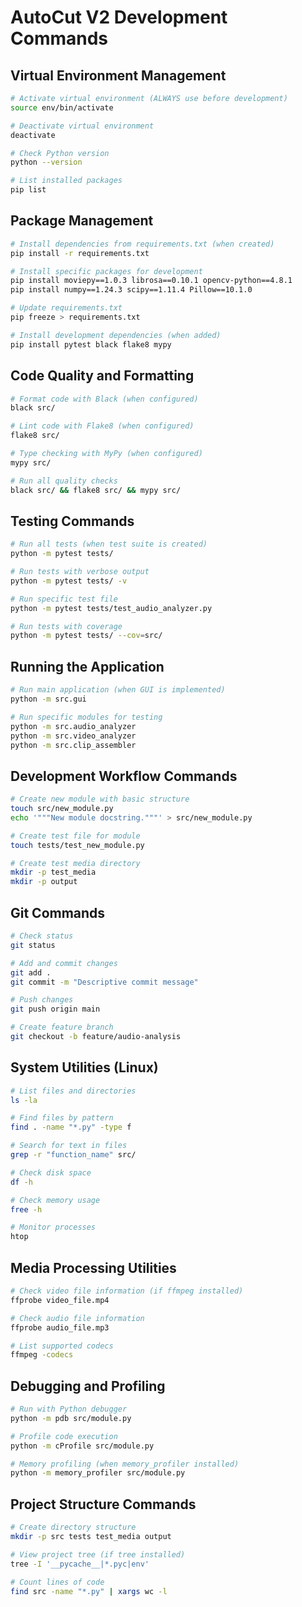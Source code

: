 # AutoCut V2 Development Commands

## Virtual Environment Management
```bash
# Activate virtual environment (ALWAYS use before development)
source env/bin/activate

# Deactivate virtual environment
deactivate

# Check Python version
python --version

# List installed packages
pip list
```

## Package Management
```bash
# Install dependencies from requirements.txt (when created)
pip install -r requirements.txt

# Install specific packages for development
pip install moviepy==1.0.3 librosa==0.10.1 opencv-python==4.8.1
pip install numpy==1.24.3 scipy==1.11.4 Pillow==10.1.0

# Update requirements.txt
pip freeze > requirements.txt

# Install development dependencies (when added)
pip install pytest black flake8 mypy
```

## Code Quality and Formatting
```bash
# Format code with Black (when configured)
black src/

# Lint code with Flake8 (when configured)
flake8 src/

# Type checking with MyPy (when configured)
mypy src/

# Run all quality checks
black src/ && flake8 src/ && mypy src/
```

## Testing Commands
```bash
# Run all tests (when test suite is created)
python -m pytest tests/

# Run tests with verbose output
python -m pytest tests/ -v

# Run specific test file
python -m pytest tests/test_audio_analyzer.py

# Run tests with coverage
python -m pytest tests/ --cov=src/
```

## Running the Application
```bash
# Run main application (when GUI is implemented)
python -m src.gui

# Run specific modules for testing
python -m src.audio_analyzer
python -m src.video_analyzer
python -m src.clip_assembler
```

## Development Workflow Commands
```bash
# Create new module with basic structure
touch src/new_module.py
echo '"""New module docstring."""' > src/new_module.py

# Create test file for module
touch tests/test_new_module.py

# Create test media directory
mkdir -p test_media
mkdir -p output
```

## Git Commands
```bash
# Check status
git status

# Add and commit changes
git add .
git commit -m "Descriptive commit message"

# Push changes
git push origin main

# Create feature branch
git checkout -b feature/audio-analysis
```

## System Utilities (Linux)
```bash
# List files and directories
ls -la

# Find files by pattern
find . -name "*.py" -type f

# Search for text in files
grep -r "function_name" src/

# Check disk space
df -h

# Check memory usage
free -h

# Monitor processes
htop
```

## Media Processing Utilities
```bash
# Check video file information (if ffmpeg installed)
ffprobe video_file.mp4

# Check audio file information
ffprobe audio_file.mp3

# List supported codecs
ffmpeg -codecs
```

## Debugging and Profiling
```bash
# Run with Python debugger
python -m pdb src/module.py

# Profile code execution
python -m cProfile src/module.py

# Memory profiling (when memory_profiler installed)
python -m memory_profiler src/module.py
```

## Project Structure Commands
```bash
# Create directory structure
mkdir -p src tests test_media output

# View project tree (if tree installed)
tree -I '__pycache__|*.pyc|env'

# Count lines of code
find src -name "*.py" | xargs wc -l
```